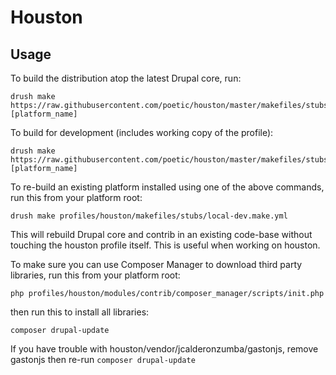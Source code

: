 # Houston

## Usage
To build the distribution atop the latest Drupal core, run:

    drush make https://raw.githubusercontent.com/poetic/houston/master/makefiles/stubs/build.make.yml [platform_name]

To build for development (includes working copy of the profile):

    drush make https://raw.githubusercontent.com/poetic/houston/master/makefiles/stubs/dev.make.yml [platform_name]

To re-build an existing platform installed using one of the above commands, run this from your platform root:

    drush make profiles/houston/makefiles/stubs/local-dev.make.yml

This will rebuild Drupal core and contrib in an existing code-base without
touching the houston profile itself. This is useful when working on houston.

To make sure you can use Composer Manager to download third party libraries, run this from your platform root:

    php profiles/houston/modules/contrib/composer_manager/scripts/init.php

then run this to install all libraries:

    composer drupal-update

If you have trouble with houston/vendor/jcalderonzumba/gastonjs, remove gastonjs then re-run `composer drupal-update`
